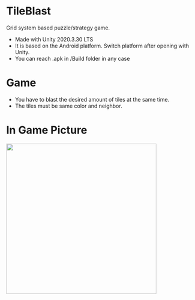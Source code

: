 # TileBlast

Grid system based puzzle/strategy game.
* Made with Unity 2020.3.30 LTS
* It is based on the Android platform. Switch platform after opening with Unity.
* You can reach .apk in /Build folder in any case

# Game
* You have to blast the desired amount of tiles at the same time. 
* The tiles must be same color and neighbor.


# In Game Picture
<img src="https://github.com/uysalaltas/TileBlast/tree/main/ScreenShots/Pic1.jpg" align="left" width="400" />

